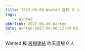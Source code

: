 ```yaml
---
title: 2022-06-06-Wanted 違規 0 人
tags:
    - Wanted
abbrlink: 2022-06-06-Wanted
date: Wanted-2022-06-06 12:00:00
---
```

Wanted 板 [板規連結](https://www.ptt.cc/bbs/Wanted/M.1608829773.A.D3B.html)
昨天違規 0 人
